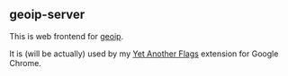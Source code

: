 ## geoip-server

This is web frontend for [geoip](https://github.com/kuno/GeoIP).

It is (will be actually) used by my [Yet Another Flags](https://chrome.google.com/webstore/detail/dmchcmgddbhmbkakammmklpoonoiiomk) extension for Google Chrome.